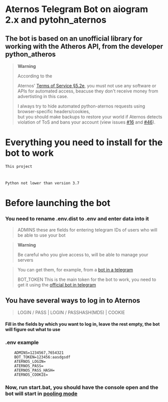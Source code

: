 # Aternos Telegram Bot on aiogram 2.x and pytohn_aternos

## The bot is based on an unofficial library for working with the Atheros API, from the developer python_atheros

> **Warning**
>
> According to the
>
> Aternos' [Terms of Service §5.2e](https://aternos.gmbh/en/aternos/terms#:~:text=Automatically%20accessing%20our%20website%20or%20automating%20actions%20on%20our%20website.),
> you must not use any software or APIs for automated access,
> beacuse they don't receive money from advertisting in this case.
>
> I always try to hide automated python-aternos requests
> using browser-specific headers/cookies,  
> but you should make backups to restore your world
> if Aternos detects violation of ToS and bans your account
> (view issues [#16](https://github.com/DarkCat09/python-aternos/issues/16)
> and [#46](https://github.com/DarkCat09/python-aternos/issues/46)).

# Everything you need to install for the bot to work

    This project

#

    Python not lower than version 3.7

# Before launching the bot

### You need to rename .env.dist to .env and enter data into it

> ADMINS these are fields for entering telegram IDs of users who will be able to use your bot

> **Warning**
>
> Be careful who you give access to, will be able to manage your servers

> You can get them, for example, from a [bot in a telegram](https://t.me/getmyid_bot)
>
> BOT_TOKEN This is the main token for the bot to work, you need to get it using
> the [official bot in telegram](https://t.me/BotFather)

## You have several ways to log in to Aternos

> LOGIN / PASS | LOGIN / PASSHASH(MD5) | COOKIE

#### Fill in the fields by which you want to log in, leave the rest empty, the bot will figure out what to use

### .env example

```
    ADMINS=1234567,7654321
    BOT_TOKEN=123456:aasdgsdf
    ATERNOS_LOGIN=
    ATERNOS_PASS=
    ATERNOS_PASS_HASH=
    ATERNOS_COOKIE=
```

### Now, run start.bat, you should have the console open and the bot will start in [pooling mode](https://core.telegram.org/bots/api#getupdates)